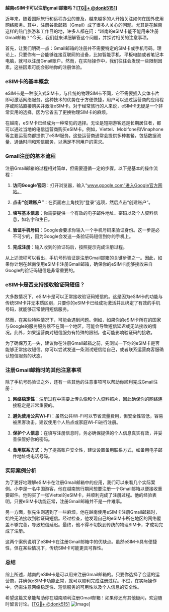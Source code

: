 **越南eSIM卡可以注册gmail邮箱吗？[[TG💪+ @donk5151](https://t.me/s/donk5151)]**

近年来，随着国际旅行和远程办公的普及，越来越多的人开始关注如何在国外使用网络服务。其中，注册谷歌邮箱（Gmail）成了很多人关心的问题。尤其是在越南这样的热门旅游和工作目的地，许多人都在问：“越南的eSIM卡能不能用来注册Gmail邮箱？”今天，我们就来详细解答这个问题，并探讨相关的注意事项。

首先，让我们明确一点：Gmail邮箱的注册并不需要特定的SIM卡或手机号码。理论上，只要你有一台能够连接互联网的设备，比如智能手机、平板电脑或者笔记本电脑，就可以注册Gmail账户。然而，在实际操作中，我们往往会发现一些限制因素，这些因素可能会影响你的注册体验。

### eSIM卡的基本概念

eSIM卡是一种嵌入式SIM卡，与传统的物理SIM卡不同，它不需要插入实体卡片即可激活网络服务。这种技术的优势在于方便快捷，用户可以通过运营商的应用程序或网站直接购买并激活eSIM卡。对于经常旅行的人来说，eSIM卡无疑是一个非常实用的选择，因为它省去了更换物理SIM卡的麻烦。

在越南，eSIM卡已经成为一种常见的选择。无论是短期游客还是长期居住者，都可以通过当地的电信运营商购买eSIM卡。例如，Viettel、Mobifone和Vinaphone等主要运营商都提供了eSIM服务。这些运营商通常会提供多种套餐，包括数据流量、通话时间和短信服务，以满足不同用户的需求。

### Gmail注册的基本流程

注册Gmail邮箱的过程相对简单，但需要遵循一定的步骤。以下是基本的操作流程：

1. **访问Google官网**：打开浏览器，输入“www.google.com”进入Google官方网站。
   
2. **点击“创建账户”**：在页面右上角找到“登录”选项，然后点击“创建账户”。

3. **填写基本信息**：你需要提供一个有效的电子邮件地址、密码以及个人资料信息，如名字和生日。

4. **验证手机号码**：Google会要求你输入一个手机号码来验证身份。这一步是必不可少的，因为Google会发送一条验证码短信到你的手机上。

5. **完成注册**：输入收到的验证码后，按照提示完成注册过程。

从上述流程可以看出，手机号码验证是注册Gmail邮箱的关键步骤之一。因此，如果你计划在越南使用eSIM卡注册Gmail邮箱，确保你的eSIM卡能够接收来自Google的验证码短信是非常重要的。

### eSIM卡是否支持接收验证码短信？

大多数情况下，eSIM卡是可以正常接收验证码短信的。这是因为eSIM卡的功能与传统SIM卡并无本质区别，只要你的eSIM卡已经成功激活并且绑定了有效的手机号码，就能够正常使用短信服务。

然而，在某些特殊情况下，可能会遇到问题。例如，如果你的eSIM卡所在的国家与Google的服务服务器不在同一个地区，可能会导致短信延迟或无法接收的情况。此外，如果运营商对短信服务有特殊的限制，也可能影响验证码的接收。

为了确保万无一失，建议你在注册Gmail邮箱之前，先测试一下你的eSIM卡是否能够正常接收短信。你可以尝试发送一条测试短信给自己，或者联系运营商客服确认短信服务的状态。

### 注册Gmail邮箱时的其他注意事项

除了手机号码验证之外，还有一些其他的注意事项可以帮助你顺利完成Gmail注册：

1. **网络稳定性**：注册过程中需要上传头像和个人资料照片，因此确保你的网络连接稳定是非常重要的。

2. **避免使用公共Wi-Fi**：虽然公共Wi-Fi可以节省流量费用，但安全性较低，容易被黑客攻击。建议使用个人热点或家庭Wi-Fi进行注册。

3. **保护个人信息**：在填写注册信息时，务必确保提供的个人信息真实有效，并妥善保管好你的密码。

4. **备用联系方式**：为了提高账户安全性，建议设置备用联系方式，如备用电子邮件地址或电话号码。

### 实际案例分析

为了更好地理解eSIM卡在注册Gmail邮箱中的应用，我们可以来看几个实际案例。小李是一名中国游客，他在越南旅行期间想要注册一个Gmail邮箱以便接收重要邮件。他购买了一张Viettel的eSIM卡，并顺利完成了注册过程。他的经验表明，只要eSIM卡功能正常，注册Gmail邮箱并不是一件难事。

另一方面，张先生则遇到了一些麻烦。他在越南使用eSIM卡注册Gmail邮箱时，始终无法接收到验证码短信。经过检查，他发现自己的eSIM卡所在地区的网络覆盖不够完善，导致短信延迟。最终，他不得不切换到传统的物理SIM卡，才成功完成了注册。

这两个案例说明了eSIM卡在注册Gmail邮箱中的优缺点。虽然eSIM卡具有便捷性，但在某些情况下，传统SIM卡可能更具可靠性。

### 总结

综上所述，越南的eSIM卡是可以用来注册Gmail邮箱的。只要你选择了合适的运营商，并确保eSIM卡功能正常，就可以顺利完成注册过程。不过，在实际操作中，仍需注意网络稳定性、短信服务的可用性以及个人信息的安全性。

希望这篇文章能帮助你在越南顺利注册Gmail邮箱！如果你还有其他疑问，欢迎随时留言讨论。[[TG💪+ @donk5151](https://t.me/s/donk5151) ![Image](https://i.postimg.cc/rwNCRYN7/Snipaste-2025-04-30-17-27-05.png)]